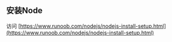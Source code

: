 ## 安装Node

访问 [https://www.runoob.com/nodejs/nodejs-install-setup.html](https://www.runoob.com/nodejs/nodejs-install-setup.html)